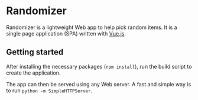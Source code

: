 # Randomizer

Randomizer is a lightweight Web app to help pick random items. It is a single page application (SPA) written with <a href="https://vuejs.org/">Vue.js</a>.

## Getting started

After installing the necessary packages (`npm install`), run the build script to create the application.

The app can then be served using any Web server. A fast and simple way is to run `python -m SimpleHTTPServer`.

